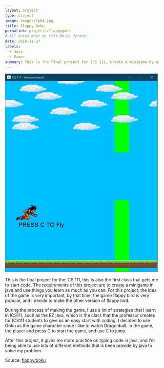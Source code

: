 ```yaml
---
layout: project
type: project
image: images/fpb4.jpg
title: Flappy Goku
permalink: projects/flappygoku
# All dates must be YYYY-MM-DD format!
date: 2018-11-27
labels:
  - Java
  - Games
summary: This is the final project for ICS 111, create a minigame by using java.
---
```


<img class="ui medium right floated rounded image" src="../images/fpb1.jpg">

This is the final project for the ICS 111, this is also the first class that gets me to start code. The requirements of this project are to create a minigame in java and use things you learn as much as you can. For this project, the idea of the game is very important, by that time, the game flappy bird is very popular, and I decide to make the other version of flappy bird.

During the process of making the game, I use a lot of strategies that I learn in ICS111, such as the EZ java, which is the class that the professor creates for ICS111 students to give us an easy start with coding. I decided to use Goku as the game character since I like to watch Dragonball. In the game, the player and press C to start the game, and use C to jump.

After this project, it gives me more practice on typing code in java, and I’m being able to use lots of different methods that is been provide by java to solve my problem.


Source: <a href="https://github.com/ShengT-Jin/flappygoku"><i class="large github icon"></i>flappy/goku</a>




